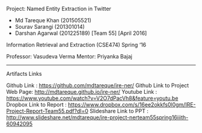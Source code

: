 Project: Named Entity Extraction in Twitter
- Md Tareque Khan (201505521)
- Sourav Sarangi (201301014)
- Darshan Agarwal  (201225189)
[Team 55] [April 2016]

Information Retrieval and Extraction (CSE474) Spring ‘16

Professor: Vasudeva Verma
Mentor: Priyanka Bajaj

----

Artifacts Links

Github Link : https://github.com/mdtareque/ire-ner/
Github Link to Project Web Page: http://mdtareque.github.io/ire-ner/
Youtube Link : https://www.youtube.com/watch?v=V2O7dPacVh8&feature=youtu.be
Dropbox Link to Report : https://www.dropbox.com/s/16ee2okkfs0l0gm/IRE-Project-Report-Team55.pdf?dl=0
Slideshare Link to PPT : http://www.slideshare.net/mdtareque/ire-project-nerteam55spring16iiith-60942095

